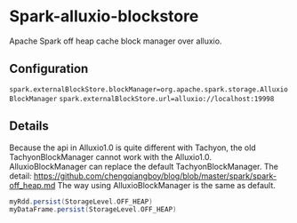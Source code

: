 # Spark-alluxio-blockstore
Apache Spark off heap cache block manager over alluxio.
## Configuration
`spark.externalBlockStore.blockManager=org.apache.spark.storage.AlluxioBlockManager`
`spark.externalBlockStore.url=alluxio://localhost:19998`
## Details
Because the api in Alluxio1.0 is quite different with Tachyon, the old TachyonBlockManager cannot work with the Alluxio1.0.
AlluxioBlockManager can replace the default TachyonBlockManager. 
The detail: https://github.com/chengqiangboy/blog/blob/master/spark/spark-off_heap.md
The way using AlluxioBlockManager is the same as default.
```scala
myRdd.persist(StorageLevel.OFF_HEAP)
myDataFrame.persist(StorageLevel.OFF_HEAP)
```


 
